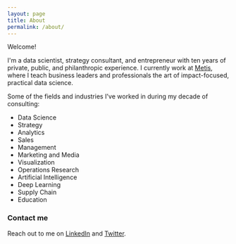 ```yaml
---
layout: page
title: About
permalink: /about/
---
```


Welcome!

I'm a data scientist, strategy consultant, and entrepreneur with ten years of private, public, and philanthropic experience. I currently work at [Metis](https://www.thisismetis.com), where I teach business leaders and professionals the art of impact-focused, practical data science.

Some of the fields and industries I've worked in during my decade of consulting:
- Data Science
- Strategy
- Analytics
- Sales
- Management
- Marketing and Media
- Visualization
- Operations Research
- Artificial Intelligence
- Deep Learning
- Supply Chain
- Education


### Contact me

Reach out to me on [LinkedIn](https://www.linkedin.com/in/jbalaban/) and [Twitter](https://www.twitter.com/ultimetis).
